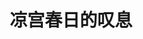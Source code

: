 ---
logo: images/novel/凉宫春日的叹息.jpg
title: 凉宫春日的叹息
subTitle: 《凉宫春日系列》轻小说的第二部，单行本于2003年9月30日出版

category: 正传小说

hasResource: true
downloadList:
  - intro: epub中文
    size: 1.1MB
    link: https://pan.baidu.com/s/1woDgFi3rreOnkv_dVoAgUw
  - intro: epub日文
    size: 285KB
    link: https://pan.baidu.com/s/1woDgFi3rreOnkv_dVoAgUw
  - intro: txt中文
    size: 288KB
    link: https://pan.baidu.com/s/1woDgFi3rreOnkv_dVoAgUw
  - intro: txt日文
    size: 1.6MB
    link: https://pan.baidu.com/s/1woDgFi3rreOnkv_dVoAgUw
  - intro: pdf中文
    size: 4.5MB
    link: https://pan.baidu.com/s/1woDgFi3rreOnkv_dVoAgUw
  - intro: pdf英文
    size: 2.7MB
    link: https://pan.baidu.com/s/1woDgFi3rreOnkv_dVoAgUw
  - intro: mobi中文
    size: 1.3MB
    link: https://pan.baidu.com/s/1woDgFi3rreOnkv_dVoAgUw
  - intro: mobi日文
    size: 394KB
    link: https://pan.baidu.com/s/1woDgFi3rreOnkv_dVoAgUw
  - intro: jpg日文
    size: 116.5MB
    link: https://pan.baidu.com/s/1woDgFi3rreOnkv_dVoAgUw
  - intro: 云盘 提取码:tsw4
    size: 
    link: https://pan.baidu.com/s/1woDgFi3rreOnkv_dVoAgUw

downloadContent: |
  《凉宫春日的叹息》是由日本小说家谷川流撰写、插画师伊东杂音负责插画的《凉宫春日系列》轻小说的第二部，于2003年10月1日出版。本作讲述的是SOS团成立半年后打算拍摄一部在校庆时上映的学生自制电影的故事。<br><br>
  京都动画在《凉宫春日的忧郁 2009版》中动画化了该卷的全部内容（第20-24集）。<br><br>
  PS：如果你拥有该资源的其他版本，也可向我们提交反馈。
---